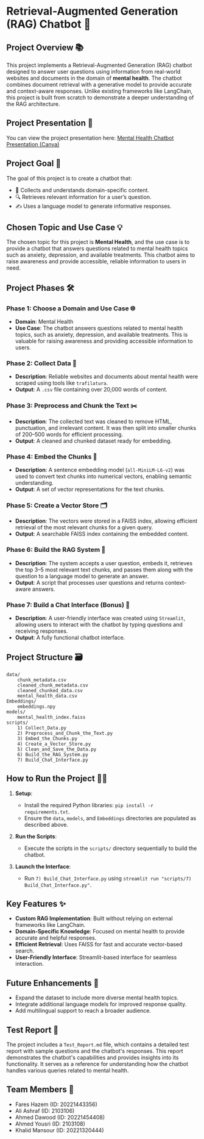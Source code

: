 # Retrieval-Augmented Generation (RAG) Chatbot 🚀

## Project Overview 📚
This project implements a Retrieval-Augmented Generation (RAG) chatbot designed to answer user questions using information from real-world websites and documents in the domain of **mental health**. The chatbot combines document retrieval with a generative model to provide accurate and context-aware responses. Unlike existing frameworks like LangChain, this project is built from scratch to demonstrate a deeper understanding of the RAG architecture.

## Project Presentation 🎥

You can view the project presentation here: [Mental Health Chatbot Presentation (Canva)](https://www.canva.com/design/DAGmk_75QPE/vLpF77pP7h-MCkuCiPbKMw/view?utm_content=DAGmk_75QPE&utm_campaign=designshare&utm_medium=link2&utm_source=uniquelinks&utlId=h6cf34f083a)

## Project Goal 🎯
The goal of this project is to create a chatbot that:
- 🧠 Collects and understands domain-specific content.
- 🔍 Retrieves relevant information for a user’s question.
- ✍️ Uses a language model to generate informative responses.

## Chosen Topic and Use Case 💡

The chosen topic for this project is **Mental Health**, and the use case is to provide a chatbot that answers questions related to mental health topics such as anxiety, depression, and available treatments. This chatbot aims to raise awareness and provide accessible, reliable information to users in need.

## Project Phases 🛠️

### Phase 1: Choose a Domain and Use Case 🌐
- **Domain**: Mental Health
- **Use Case**: The chatbot answers questions related to mental health topics, such as anxiety, depression, and available treatments. This is valuable for raising awareness and providing accessible information to users.

### Phase 2: Collect Data 📄
- **Description**: Reliable websites and documents about mental health were scraped using tools like `trafilatura`.
- **Output**: A `.csv` file containing over 20,000 words of content.

### Phase 3: Preprocess and Chunk the Text ✂️
- **Description**: The collected text was cleaned to remove HTML, punctuation, and irrelevant content. It was then split into smaller chunks of 200–500 words for efficient processing.
- **Output**: A cleaned and chunked dataset ready for embedding.

### Phase 4: Embed the Chunks 🧩
- **Description**: A sentence embedding model (`all-MiniLM-L6-v2`) was used to convert text chunks into numerical vectors, enabling semantic understanding.
- **Output**: A set of vector representations for the text chunks.

### Phase 5: Create a Vector Store 🗂️
- **Description**: The vectors were stored in a FAISS index, allowing efficient retrieval of the most relevant chunks for a given query.
- **Output**: A searchable FAISS index containing the embedded content.

### Phase 6: Build the RAG System 🤖
- **Description**: The system accepts a user question, embeds it, retrieves the top 3–5 most relevant text chunks, and passes them along with the question to a language model to generate an answer.
- **Output**: A script that processes user questions and returns context-aware answers.

### Phase 7: Build a Chat Interface (Bonus) 💬
- **Description**: A user-friendly interface was created using `Streamlit`, allowing users to interact with the chatbot by typing questions and receiving responses.
- **Output**: A fully functional chatbot interface.

## Project Structure 🗃️
```
data/
	chunk_metadata.csv
	cleaned_chunk_metadata.csv
	cleaned_chunked_data.csv
	mental_health_data.csv
Embeddings/
	embeddings.npy
models/
	mental_health_index.faiss
scripts/
	1) Collect_Data.py
	2) Preprocess_and_Chunk_the_Text.py
	3) Embed_the_Chunks.py
	4) Create_a_Vector_Store.py
	5) Clean_and_Save_the_Data.py
	6) Build_the_RAG_System.py
	7) Build_Chat_Interface.py
```

## How to Run the Project 🏃‍♂️
1. **Setup**:
   - Install the required Python libraries: `pip install -r requirements.txt`.
   - Ensure the `data`, `models`, and `Embeddings` directories are populated as described above.

2. **Run the Scripts**:
   - Execute the scripts in the `scripts/` directory sequentially to build the chatbot.

3. **Launch the Interface**:
   - Run `7) Build_Chat_Interface.py` using `streamlit run "scripts/7) Build_Chat_Interface.py"`.

## Key Features ✨
- **Custom RAG Implementation**: Built without relying on external frameworks like LangChain.
- **Domain-Specific Knowledge**: Focused on mental health to provide accurate and helpful responses.
- **Efficient Retrieval**: Uses FAISS for fast and accurate vector-based search.
- **User-Friendly Interface**: Streamlit-based interface for seamless interaction.

## Future Enhancements 🔮
- Expand the dataset to include more diverse mental health topics.
- Integrate additional language models for improved response quality.
- Add multilingual support to reach a broader audience.

## Test Report 🧪

The project includes a `Test_Report.md` file, which contains a detailed test report with sample questions and the chatbot's responses. This report demonstrates the chatbot's capabilities and provides insights into its functionality. It serves as a reference for understanding how the chatbot handles various queries related to mental health.

## Team Members 👥
- Fares Hazem (ID: 20221443356)
- Ali Ashraf (ID: 2103106)
- Ahmed Dawood (ID: 20221454408)
- Ahmed Yousri (ID: 2103108)
- Khalid Mansour (ID: 20221320444)